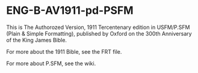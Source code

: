 # ENG-B-AV1911-pd-PSFM
This is The Authorozed Version, 1911 Tercentenary edition in USFM/P.SFM (Plain & Simple Formatting), published by Oxford on the 300th Anniversary of the King James Bible.

For more about the 1911 Bible, see the FRT file. 

For more about P.SFM, see the wiki.
